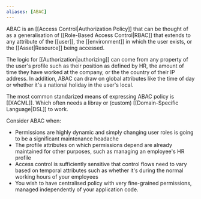 ```yaml
---
aliases: [ABAC]
---
```


ABAC is an [[Access Control|Authorization Policy]] that can be thought of as a generalisation of [[Role-Based Access Control|RBAC]] that extends to any attribute of the [[user]], the [[environment]] in which the user exists, or the [[Asset|Resource]] being accessed.

The logic for [[Authorization|authorizing]] can come from any property of the user's profile such as their position as defined by HR, the amount of time they have worked at the company, or the the country of their IP address. In addition, ABAC can draw on global attributes like the time of day or whether it's a national holiday in the user's local.

The most common standarized means of expressing ABAC policy is [[XACML]]. Which often needs a libray or (custom) [[Domain-Specific Language|DSL]] to work.

Consider ABAC when:

- Permissions are highly dynamic and simply changing user roles is going to be a significant maintenance headache
- The profile attributes on which permissions depend are already maintained for other purposes, such as managing an employee's HR profile
- Access control is sufficiently sensitive that control flows need to vary based on temporal attributes such as whether it's during the normal working hours of your employees
- You wish to have centralised policy with very fine-grained permissions, managed independently of your application code.
